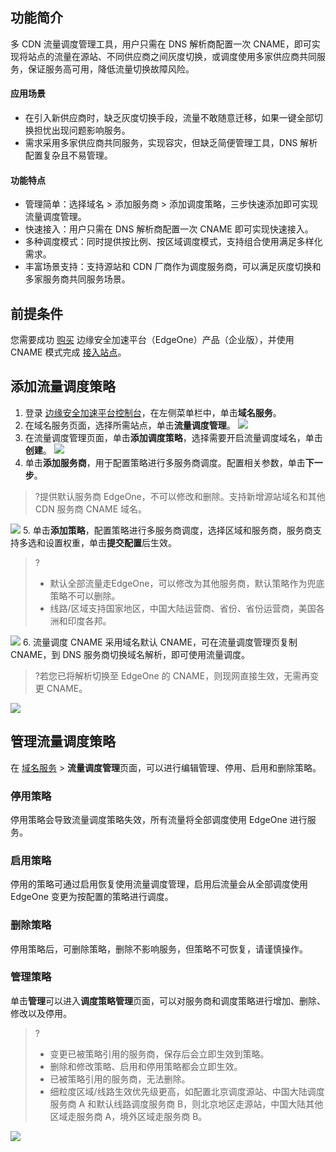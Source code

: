 ## 功能简介
多 CDN 流量调度管理工具，用户只需在 DNS 解析商配置一次 CNAME，即可实现将站点的流量在源站、不同供应商之间灰度切换，或调度使用多家供应商共同服务，保证服务高可用，降低流量切换故障风险。

#### 应用场景
- 在引入新供应商时，缺乏灰度切换手段，流量不敢随意迁移，如果一键全部切换担忧出现问题影响服务。
- 需求采用多家供应商共同服务，实现容灾，但缺乏简便管理工具，DNS 解析配置复杂且不易管理。

#### 功能特点
- 管理简单：选择域名 > 添加服务商 > 添加调度策略，三步快速添加即可实现流量调度管理。
- 快速接入：用户只需在 DNS 解析商配置一次 CNAME 即可实现快速接入。
- 多种调度模式：同时提供按比例、按区域调度模式，支持组合使用满足多样化需求。
- 丰富场景支持：支持源站和 CDN 厂商作为调度服务商，可以满足灰度切换和多家服务商共同服务场景。

## 前提条件
您需要成功 [购买](https://cloud.tencent.com/document/product/1552/70194) 边缘安全加速平台（EdgeOne）产品（企业版），并使用 CNAME 模式完成 [接入站点](https://cloud.tencent.com/document/product/1552/70788)。

## 添加流量调度策略
1. 登录 [边缘安全加速平台控制台](https://console.cloud.tencent.com/edgeone)，在左侧菜单栏中，单击**域名服务**。
2. 在域名服务页面，选择所需站点，单击**流量调度管理**。
![](https://qcloudimg.tencent-cloud.cn/raw/f08e7f20c04dc0f522b9b3b676b1682c.png)
3. 在流量调度管理页面，单击**添加调度策略**，选择需要开启流量调度域名，单击**创建**。
![](https://qcloudimg.tencent-cloud.cn/raw/db3407a7bcd92167be3df4ecc415f754.png)
4. 单击**添加服务商**，用于配置策略进行多服务商调度。配置相关参数，单击**下一步**。
>?提供默认服务商 EdgeOne，不可以修改和删除。支持新增源站域名和其他 CDN 服务商 CNAME 域名。
>
![](https://qcloudimg.tencent-cloud.cn/raw/ed15e489fa0f58d94a47a0b5081a60fb.png)
5. 单击**添加策略**，配置策略进行多服务商调度，选择区域和服务商，服务商支持多选和设置权重，单击**提交配置**后生效。
>?
>- 默认全部流量走EdgeOne，可以修改为其他服务商，默认策略作为兜底策略不可以删除。
>- 线路/区域支持国家地区，中国大陆运营商、省份、省份运营商，美国各洲和印度各邦。
>
![](https://qcloudimg.tencent-cloud.cn/raw/7f8722c3cd574d89e53da90d4d52a486.png)
6. 流量调度 CNAME 采用域名默认 CNAME，可在流量调度管理页复制 CNAME，到 DNS 服务商切换域名解析，即可使用流量调度。
>?若您已将解析切换至 EdgeOne 的 CNAME，则现网直接生效，无需再变更 CNAME。
>
![](https://qcloudimg.tencent-cloud.cn/raw/4272e5b688ed75ebc02427e4979cee16.png)

## 管理流量调度策略
在 [域名服务](https://console.cloud.tencent.com/edgeone/dns) > **流量调度管理**页面，可以进行编辑管理、停用、启用和删除策略。
### 停用策略
停用策略会导致流量调度策略失效，所有流量将全部调度使用 EdgeOne 进行服务。
### 启用策略
停用的策略可通过启用恢复使用流量调度管理，启用后流量会从全部调度使用 EdgeOne 变更为按配置的策略进行调度。
### 删除策略
停用策略后，可删除策略，删除不影响服务，但策略不可恢复，请谨慎操作。 
### 管理策略
单击**管理**可以进入**调度策略管理**页面，可以对服务商和调度策略进行增加、删除、修改以及停用。
>?
>- 变更已被策略引用的服务商，保存后会立即生效到策略。
>- 删除和修改策略、启用和停用策略都会立即生效。
>- 已被策略引用的服务商，无法删除。
>- 细粒度区域/线路生效优先级更高，如配置北京调度源站、中国大陆调度服务商 A 和默认线路调度服务商 B，则北京地区走源站，中国大陆其他区域走服务商 A，境外区域走服务商 B。
>
![](https://qcloudimg.tencent-cloud.cn/raw/d45f86def9d128bf18add56bd7128fec.png)
